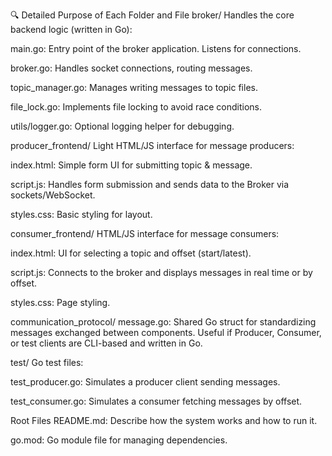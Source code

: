 🔍 Detailed Purpose of Each Folder and File
broker/
Handles the core backend logic (written in Go):

main.go: Entry point of the broker application. Listens for connections.

broker.go: Handles socket connections, routing messages.

topic_manager.go: Manages writing messages to topic files.

file_lock.go: Implements file locking to avoid race conditions.

utils/logger.go: Optional logging helper for debugging.

producer_frontend/
Light HTML/JS interface for message producers:

index.html: Simple form UI for submitting topic & message.

script.js: Handles form submission and sends data to the Broker via sockets/WebSocket.

styles.css: Basic styling for layout.

consumer_frontend/
HTML/JS interface for message consumers:

index.html: UI for selecting a topic and offset (start/latest).

script.js: Connects to the broker and displays messages in real time or by offset.

styles.css: Page styling.

communication_protocol/
message.go: Shared Go struct for standardizing messages exchanged between components. Useful if Producer, Consumer, or test clients are CLI-based and written in Go.

test/
Go test files:

test_producer.go: Simulates a producer client sending messages.

test_consumer.go: Simulates a consumer fetching messages by offset.

Root Files
README.md: Describe how the system works and how to run it.

go.mod: Go module file for managing dependencies.